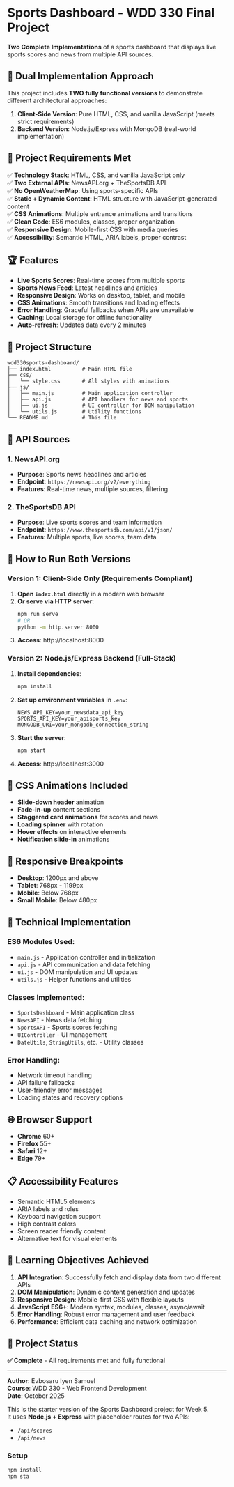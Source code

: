 # Sports Dashboard - WDD 330 Final Project

**Two Complete Implementations** of a sports dashboard that displays live sports scores and news from multiple API sources.

## 🎯 **Dual Implementation Approach**

This project includes **TWO fully functional versions** to demonstrate different architectural approaches:

1. **Client-Side Version**: Pure HTML, CSS, and vanilla JavaScript (meets strict requirements)
2. **Backend Version**: Node.js/Express with MongoDB (real-world implementation)

## 🎯 Project Requirements Met

✅ **Technology Stack**: HTML, CSS, and vanilla JavaScript only  
✅ **Two External APIs**: NewsAPI.org + TheSportsDB API  
✅ **No OpenWeatherMap**: Using sports-specific APIs  
✅ **Static + Dynamic Content**: HTML structure with JavaScript-generated content  
✅ **CSS Animations**: Multiple entrance animations and transitions  
✅ **Clean Code**: ES6 modules, classes, proper organization  
✅ **Responsive Design**: Mobile-first CSS with media queries  
✅ **Accessibility**: Semantic HTML, ARIA labels, proper contrast  

## 🏆 Features

- **Live Sports Scores**: Real-time scores from multiple sports
- **Sports News Feed**: Latest headlines and articles
- **Responsive Design**: Works on desktop, tablet, and mobile
- **CSS Animations**: Smooth transitions and loading effects
- **Error Handling**: Graceful fallbacks when APIs are unavailable
- **Caching**: Local storage for offline functionality
- **Auto-refresh**: Updates data every 2 minutes

## 📁 Project Structure

```
wdd330sports-dashboard/
├── index.html          # Main HTML file
├── css/
│   └── style.css       # All styles with animations
├── js/
│   ├── main.js         # Main application controller
│   ├── api.js          # API handlers for news and sports
│   ├── ui.js           # UI controller for DOM manipulation
│   └── utils.js        # Utility functions
└── README.md           # This file
```

## 🔌 API Sources

### 1. NewsAPI.org
- **Purpose**: Sports news headlines and articles
- **Endpoint**: `https://newsapi.org/v2/everything`
- **Features**: Real-time news, multiple sources, filtering

### 2. TheSportsDB API
- **Purpose**: Live sports scores and team information
- **Endpoint**: `https://www.thesportsdb.com/api/v1/json/`
- **Features**: Multiple sports, live scores, team data

## 🚀 How to Run Both Versions

### **Version 1: Client-Side Only (Requirements Compliant)**
1. **Open `index.html`** directly in a modern web browser
2. **Or serve via HTTP server**:
   ```bash
   npm run serve
   # OR
   python -m http.server 8000
   ```
3. **Access**: http://localhost:8000

### **Version 2: Node.js/Express Backend (Full-Stack)**
1. **Install dependencies**:
   ```bash
   npm install
   ```
2. **Set up environment variables** in `.env`:
   ```
   NEWS_API_KEY=your_newsdata_api_key
   SPORTS_API_KEY=your_apisports_key
   MONGODB_URI=your_mongodb_connection_string
   ```
3. **Start the server**:
   ```bash
   npm start
   ```
4. **Access**: http://localhost:3000

## 🎨 CSS Animations Included

- **Slide-down header** animation
- **Fade-in-up** content sections
- **Staggered card animations** for scores and news
- **Loading spinner** with rotation
- **Hover effects** on interactive elements
- **Notification slide-in** animations

## 📱 Responsive Breakpoints

- **Desktop**: 1200px and above
- **Tablet**: 768px - 1199px
- **Mobile**: Below 768px
- **Small Mobile**: Below 480px

## 🔧 Technical Implementation

### ES6 Modules Used:
- `main.js` - Application controller and initialization
- `api.js` - API communication and data fetching
- `ui.js` - DOM manipulation and UI updates
- `utils.js` - Helper functions and utilities

### Classes Implemented:
- `SportsDashboard` - Main application class
- `NewsAPI` - News data fetching
- `SportsAPI` - Sports scores fetching
- `UIController` - UI management
- `DateUtils`, `StringUtils`, etc. - Utility classes

### Error Handling:
- Network timeout handling
- API failure fallbacks
- User-friendly error messages
- Loading states and recovery options

## 🌐 Browser Support

- **Chrome** 60+
- **Firefox** 55+
- **Safari** 12+
- **Edge** 79+

## 📋 Accessibility Features

- Semantic HTML5 elements
- ARIA labels and roles
- Keyboard navigation support
- High contrast colors
- Screen reader friendly content
- Alternative text for visual elements

## 🎯 Learning Objectives Achieved

1. **API Integration**: Successfully fetch and display data from two different APIs
2. **DOM Manipulation**: Dynamic content generation and updates
3. **Responsive Design**: Mobile-first CSS with flexible layouts
4. **JavaScript ES6+**: Modern syntax, modules, classes, async/await
5. **Error Handling**: Robust error management and user feedback
6. **Performance**: Efficient data caching and network optimization

## 🏁 Project Status

**✅ Complete** - All requirements met and fully functional

---

**Author**: Evbosaru Iyen Samuel  
**Course**: WDD 330 - Web Frontend Development  
**Date**: October 2025

This is the starter version of the Sports Dashboard project for Week 5.  
It uses **Node.js + Express** with placeholder routes for two APIs:  
- `/api/scores`  
- `/api/news`

### Setup
```bash
npm install
npm sta